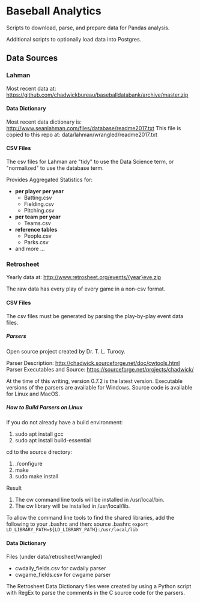# Baseball Analytics
Scripts to download, parse, and prepare data for Pandas analysis.

Additional scripts to optionally load data into Postgres.

## Data Sources

### Lahman

Most recent data at: https://github.com/chadwickbureau/baseballdatabank/archive/master.zip

#### Data Dictionary

Most recent data dictionary is: http://www.seanlahman.com/files/database/readme2017.txt
This file is copied to this repo at: data/lahman/wrangled/readme2017.txt

#### CSV Files

The csv files for Lahman are "tidy" to use the Data Science term, or "normalized" to use the database term.

Provides Aggregated Statistics for:

* **per player per year**
  * Batting.csv
  * Fielding.csv
  * Pitching.csv
* **per team per year**
  * Teams.csv
* **reference tables**
  * People.csv
  * Parks.csv
* and more ...

### Retrosheet

Yearly data at: http://www.retrosheet.org/events/{year}eve.zip

The raw data has every play of every game in a non-csv format.

#### CSV Files

The csv files must be generated by parsing the play-by-play event data files.

##### Parsers

Open source project created by Dr. T. L. Turocy.

Parser Description: http://chadwick.sourceforge.net/doc/cwtools.html
Parser Executables and Source: https://sourceforge.net/projects/chadwick/

At the time of this writing, version 0.7.2 is the latest version.  Executable versions of the parsers are available for Windows.  Source code is available for Linux and MacOS.

##### How to Build Parsers on Linux

If you do not already have a build environment:

1. sudo apt install gcc
2. sudo apt install build-essential

cd to the source directory:

1. ./configure
2. make
3. sudo make install

Result

1. The cw command line tools will be installed in /usr/local/bin.
2. The cw library will be installed in /usr/local/lib.

To allow the command line tools to find the shared libraries, add the following to your .bashrc and then: source .bashrc
`export LD_LIBRARY_PATH=${LD_LIBRARY_PATH}:/usr/local/lib`

#### Data Dictionary

Files (under data/retrosheet/wrangled)

* cwdaily_fields.csv for cwdaily parser
* cwgame_fields.csv for cwgame parser

The Retrosheet Data Dictionary files were created by using a Python script with RegEx to parse the comments in the C source code for the parsers.

